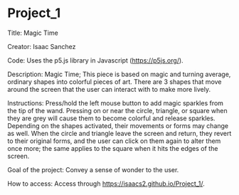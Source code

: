 # Project_1
Title: Magic Time

Creator: Isaac Sanchez

Code: Uses the p5.js library in Javascript (https://p5js.org/).

Description: Magic Time; This piece is based on magic and turning average, ordinary shapes into colorful pieces of art. There are 3 shapes that move around the screen that the user can interact with to make more lively. 

Instructions: Press/hold the left mouse button to add magic sparkles from the tip of the wand. Pressing on or near the circle, triangle, or square when they are grey will cause them to become colorful and release sparkles. Depending on the shapes activated, their movements or forms may change as well. When the circle and triangle leave the screen and return, they revert to their original forms, and the user can click on them again to alter them once more; the same applies to the square when it hits the edges of the screen.

Goal of the project: Convey a sense of wonder to the user.

How to access: Access through https://isaacs2.github.io/Project_1/.
